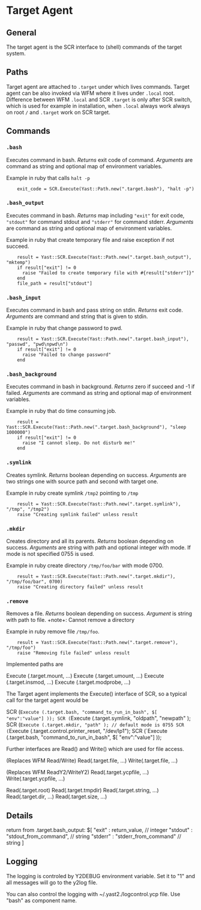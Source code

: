 # Target Agent

## General

The target agent is the SCR interface to (shell) commands
of the target system.

## Paths

Target agent are attached to `.target` under which lives commands.
Target agent can be also invoked via WFM where it lives under `.local` root.
Difference between WFM `.local` and SCR `.target` is only after SCR switch,
which is used for example in installation, when `.local` always work always on
root `/` and `.target` work on SCR target.

## Commands

### `.bash`
Executes command in bash. _Returns_ exit code of command. _Arguments_ are command
as string and optional map of environment variables.

Example in ruby that calls `halt -p`

```
    exit_code = SCR.Execute(Yast::Path.new(".target.bash"), "halt -p")
```

### `.bash_output`
Executes command in bash. _Returns_ map including `"exit"` for exit code,
`"stdout"` for command stdout and `"stderr"` for command stderr. _Arguments_ are
command as string and optional map of environment variables.

Example in ruby that create temporary file and raise exception if not succeed.

```
    result = Yast::SCR.Execute(Yast::Path.new(".target.bash_output"), "mktemp")
    if result["exit"] != 0
      raise "Failed to create temporary file with #{result["stderr"]}"
    end
    file_path = result["stdout"]
```

### `.bash_input`
Executes command in bash and pass string on stdin. _Returns_ exit code.
_Arguments_ are command and string that is given to stdin.

Example in ruby that change password to pwd.

```
    result = Yast::SCR.Execute(Yast::Path.new(".target.bash_input"), "passwd", "pwd\npwd\n")
    if result["exit"] != 0
      raise "Failed to change password"
    end
```

### `.bash_background`
Executes command in bash in background. _Returns_ zero if succeed and -1 if
failed. _Arguments_ are command as string and optional map of environment
variables.

Example in ruby that do time consuming job.

```
    result = Yast::SCR.Execute(Yast::Path.new(".target.bash_background"), "sleep 1000000")
    if result["exit"] != 0
      raise "I cannot sleep. Do not disturb me!"
    end
```

### `.symlink`
Creates symlink. _Returns_ boolean depending on success. _Arguments_ are two
strings one with source path and second with target one.

Example in ruby create symlink `/tmp2` pointing to `/tmp`

```
    result = Yast::SCR.Execute(Yast::Path.new(".target.symlink"), "/tmp", "/tmp2")
    raise "Creating symlink failed" unless result
```

### `.mkdir`

Creates directory and all its parents. _Returns_ boolean depending on success.
_Arguments_ are string with path and optional integer with mode. If mode is not
specified 0755 is used.

Example in ruby create directory `/tmp/foo/bar` with mode 0700.

```
    result = Yast::SCR.Execute(Yast::Path.new(".target.mkdir"), "/tmp/foo/bar", 0700)
    raise "Creating directory failed" unless result
```

### `.remove`
Removes a file. _Returns_ boolean depending on success.
_Argument_ is string with path to file.
+note+: Cannot remove a directory

Example in ruby remove file `/tmp/foo`.

```
    result = Yast::SCR.Execute(Yast::Path.new(".target.remove"), "/tmp/foo")
    raise "Removing file failed" unless result
```

Implemented paths are

Execute (.target.mount, ...)
Execute (.target.umount, ...)
Execute (.target.insmod, ...)
Execute (.target.modprobe, ...)

The Target agent implements the Execute() interface of SCR,
so a typical call for the target agent would be

SCR (`Execute (.target.bash, "command_to_run_in_bash", $[ "env":"value"] ));
SCR (`Execute (.target.symlink, "oldpath", "newpath" );
SCR (`Execute (.target.mkdir, "path" );	// default mode is 0755
SCR (`Execute (.target.control.printer_reset, "/dev/lp1");
SCR (`Execute (.target.bash, "command_to_run_in_bash", $[ "env":"value"] ));

Further interfaces are Read() and Write() which are used for file access.

(Replaces WFM Read/Write)
Read(.target.file, ...)
Write(.target.file, ...)

(Replaces WFM ReadY2/WriteY2)
Read(.target.ycpfile, ...)
Write(.target.ycpfile, ...)

Read(.target.root)
Read(.target.tmpdir)
Read(.target.string, ...)
Read(.target.dir, ...)
Read(.target.size, ...)

Details
-------
return from .target.bash_output:
      $[ "exit"   : return_value,            // integer
         "stdout" : "stdout_from_command",   // string
         "stderr" : "stderr_from_command"    // string
      ]

Logging
-------
The logging is controled by Y2DEBUG environment variable.
Set it to "1" and all messages will go to the y2log file.

You can also control the logging with ~/.yast2./logcontrol.ycp
file. Use "bash" as component name.
